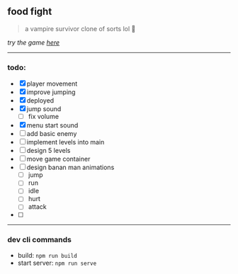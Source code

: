 food fight
---
> a vampire survivor clone of sorts lol :shrug:

*try the game [here](https://food-fight.netlify.app/)*

---
### todo:
- [x] player movement
- [x] improve jumping
- [x] deployed
- [x] jump sound
    - [ ] fix volume
- [x] menu start sound
- [ ] add basic enemy
- [ ] implement levels into main
- [ ] design 5 levels
- [ ] move game container
- [ ] design banan man animations
    - [ ] jump
    - [ ] run
    - [ ] idle
    - [ ] hurt
    - [ ] attack
- [ ] 

---
### dev cli commands
- build: `npm run build`
- start server: `npm run serve`